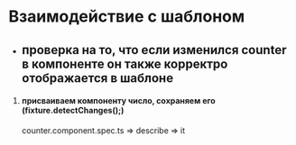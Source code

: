 # Взаимодействие с шаблоном

- ## проверка на то, что если изменился counter в компоненте он также корректро отображается в шаблоне

1. #### присваиваем компоненту число, сохраняем его (fixture.detectChanges();)

   counter.component.spec.ts => describe => it
